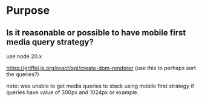 
# Purpose

## Is it reasonable or possible to have mobile first media query strategy?

use node 20.x

https://griffel.js.org/react/api/create-dom-renderer (use this to perhaps sort the queries?)


note: was unable to get media queries to stack using mobile first strategy if queries have value of 300px and 1024px or example.

